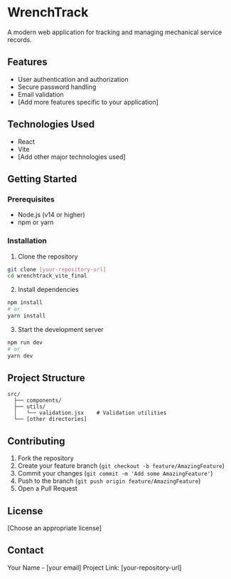 # WrenchTrack

A modern web application for tracking and managing mechanical service records.

## Features

- User authentication and authorization
- Secure password handling
- Email validation
- [Add more features specific to your application]

## Technologies Used

- React
- Vite
- [Add other major technologies used]

## Getting Started

### Prerequisites

- Node.js (v14 or higher)
- npm or yarn

### Installation

1. Clone the repository
```bash
git clone [your-repository-url]
cd wrenchtrack_vite_final
```

2. Install dependencies
```bash
npm install
# or
yarn install
```

3. Start the development server
```bash
npm run dev
# or
yarn dev
```

## Project Structure

```
src/
  ├── components/
  ├── utils/
  │   └── validation.jsx    # Validation utilities
  └── [other directories]
```

## Contributing

1. Fork the repository
2. Create your feature branch (`git checkout -b feature/AmazingFeature`)
3. Commit your changes (`git commit -m 'Add some AmazingFeature'`)
4. Push to the branch (`git push origin feature/AmazingFeature`)
5. Open a Pull Request

## License

[Choose an appropriate license]

## Contact

Your Name - [your email]
Project Link: [your-repository-url]
